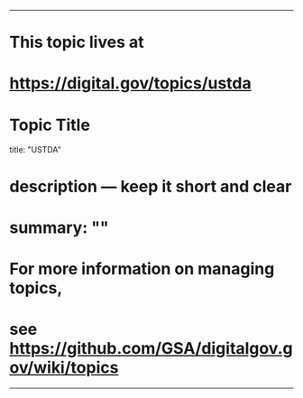 
---
# This topic lives at
# https://digital.gov/topics/ustda

# Topic Title
title: "USTDA"

# description — keep it short and clear
# summary: ""


# For more information on managing topics,
# see https://github.com/GSA/digitalgov.gov/wiki/topics
---